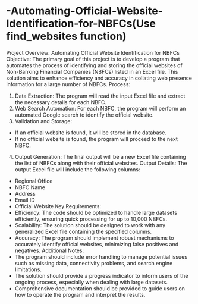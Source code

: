 # -Automating-Official-Website-Identification-for-NBFCs(Use find_websites function)
Project Overview: Automating Official Website Identification for NBFCs
Objective:
The primary goal of this project is to develop a program that automates the process of
identifying and storing the official websites of Non-Banking Financial Companies (NBFCs)
listed in an Excel file. This solution aims to enhance efficiency and accuracy in collating web
presence information for a large number of NBFCs.
Process:
1. Data Extraction: The program will read the input Excel file and extract the necessary
details for each NBFC.
2. Web Search Automation: For each NBFC, the program will perform an automated
Google search to identify the official website.
3. Validation and Storage:
- If an official website is found, it will be stored in the database.
- If no official website is found, the program will proceed to the next NBFC.
4. Output Generation: The final output will be a new Excel file containing the list of NBFCs
along with their official websites.
Output Details:
The output Excel file will include the following columns:
- Regional Office
- NBFC Name
- Address
- Email ID
- Official Website
Key Requirements:
- Efficiency: The code should be optimized to handle large datasets efficiently, ensuring
quick processing for up to 10,000 NBFCs.
- Scalability: The solution should be designed to work with any generalized Excel file
containing the specified columns.
- Accuracy: The program should implement robust mechanisms to accurately identify official
websites, minimizing false positives and negatives.
Additional Notes:
- The program should include error handling to manage potential issues such as missing
data, connectivity problems, and search engine limitations.
- The solution should provide a progress indicator to inform users of the ongoing process,
especially when dealing with large datasets.
- Comprehensive documentation should be provided to guide users on how to operate the
program and interpret the results.
